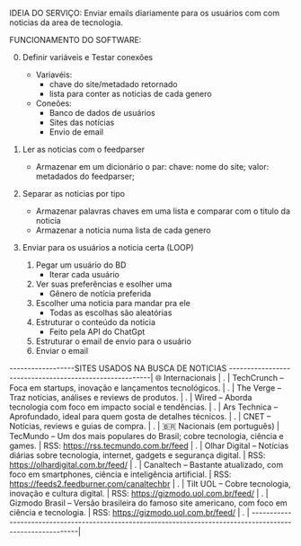 IDEIA DO SERVIÇO:
    Enviar emails diariamente para os usuários com com noticias da area de tecnologia.

FUNCIONAMENTO DO SOFTWARE:

0. Definir variáveis e Testar conexões
    - Variavéis:
        - chave do site/metadado retornado
        - lista para conter as noticias de cada genero
    - Coneões: 
        - Banco de dados de usuários
        - Sites das notícias
        - Envio de email

1. Ler as noticias com o feedparser
    - Armazenar em um dicionário o par:
        chave: nome do site; 
        valor: metadados do feedparser;

2. Separar as noticias por tipo
    - Armazenar palavras chaves em uma lista e comparar com o titulo da noticia
    - Armazenar a noticia numa lista de cada genero

3. Enviar para os usuários a noticia certa (LOOP)
    1. Pegar um usuário do BD
        - Iterar cada usuário
    2. Ver suas preferências e esolher uma
        - Gênero de notícia preferida
    3. Escolher uma noticia para mandar pra ele
        - Todas as escolhas são aleatórias
    4. Estruturar o conteúdo da noticia
        - Feito pela API do ChatGpt
    5. Estruturar o email de envio para o usuário
    6. Enviar o email







------------------SITES USADOS NA BUSCA DE NOTICIAS --------------------------------------------------------|
🌐 Internacionais                                                                                           |
.                                                                                                           |
TechCrunch – Foca em startups, inovação e lançamentos tecnológicos.                                         |
.                                                                                                           |
The Verge – Traz notícias, análises e reviews de produtos.                                                  |
.                                                                                                           |
Wired – Aborda tecnologia com foco em impacto social e tendências.                                          |
.                                                                                                           |
Ars Technica – Aprofundado, ideal para quem gosta de detalhes técnicos.                                     |
.                                                                                                           |
CNET – Notícias, reviews e guias de compra.                                                                 |
.                                                                                                           |
🇧🇷 Nacionais (em português)                                                                                 |
TecMundo – Um dos mais populares do Brasil; cobre tecnologia, ciência e games.                              |
RSS: https://rss.tecmundo.com.br/feed                                                                       |
.                                                                                                           |
Olhar Digital – Notícias diárias sobre tecnologia, internet, gadgets e segurança digital.                   |
RSS: https://olhardigital.com.br/feed/                                                                      |
.                                                                                                           |
Canaltech – Bastante atualizado, com foco em smartphones, ciência e inteligência artificial.                |
RSS: https://feeds2.feedburner.com/canaltechbr                                                              |
.                                                                                                           |
Tilt UOL – Cobre tecnologia, inovação e cultura digital.                                                    |
RSS: https://gizmodo.uol.com.br/feed/                                                                       |
.                                                                                                           |
Gizmodo Brasil – Versão brasileira do famoso site americano, com foco em ciência e tecnologia.              |
RSS: https://gizmodo.uol.com.br/feed/                                                                       |
.                                                                                                           |
------------------------------------------------------------------------------------------------------------|
